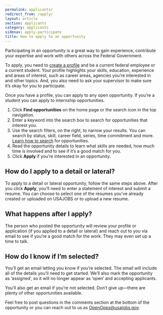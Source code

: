 ```yaml
---
permalink: applicants/
redirect_from: /apply/
layout: article
section: applicants
category: applicants
sidenav: apply-participate
title: How to apply to an opportunity
---
```


Participating in an opportunity is a great way to gain experience, contribute your expertise and work with others across the Federal Government.

To apply, you need to [create a profile](../profile) and be a current federal employee or a current student. Your profile highlights your skills, education, experience and areas of interest, such as career areas, agencies you’re interested in and other topics. And, you also need to ask your supervisor to make sure it’s okay for you to participate.

Once you have a profile, you can apply to any open opportunity. If you’re a student you can apply to internship opportunities.

1. Click **Find opportunities** on the home page or the search icon in the top navigation.
2. Enter a keyword into the search box to search for opportunities that interest you.
3. Use the search filters, on the right, to narrow your results. You can search by status, skill, career field, series, time commitment and more. [Learn how to search](search) for opportunities.
4. Read the opportunity details to learn what skills are needed, how much time is involved and to see if it’s a good match for you.
5. Click **Apply** if you’re interested in an opportunity.

## How do I apply to a detail or lateral?

To apply to a detail or lateral opportunity, follow the same steps above. After you click **Apply**, you’ll need to enter a statement of interest and submit a resume. You can choose to select one of the resumes you've already created or uploaded on USAJOBS or to upload a new resume.

## What happens after I apply?

The person who posted the opportunity will review your profile or application (if you applied to a detail or lateral) and reach out to you via email to see if you’re a good match for the work. They may even set up a time to talk.

## How do I know if I’m selected?

You’ll get an email letting you know if you’re selected. The email will include all of the details you’ll need to get started. We’ll also mark the opportunity as ‘assigned’, so it will no longer appear as ‘open’ and accepting applicants.

You’ll also get an email if you’re not selected. Don’t give up—there are plenty of other opportunities available.

Feel free to post questions in the comments section at the bottom of the opportunity or you can reach out to us as OpenOpps@usajobs.gov.
